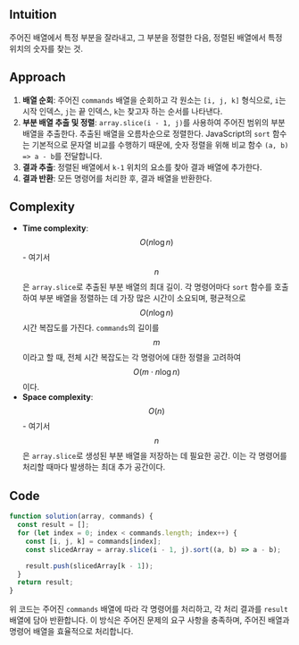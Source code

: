 ## Intuition

주어진 배열에서 특정 부분을 잘라내고, 그 부분을 정렬한 다음, 정렬된 배열에서 특정 위치의 숫자를 찾는 것.

## Approach

1. **배열 순회**: 주어진 `commands` 배열을 순회하고 각 원소는 `[i, j, k]` 형식으로, `i`는 시작 인덱스, `j`는 끝 인덱스, `k`는 찾고자 하는 순서를 나타낸다.
2. **부분 배열 추출 및 정렬**: `array.slice(i - 1, j)`를 사용하여 주어진 범위의 부분 배열을 추출한다. 추출된 배열을 오름차순으로 정렬한다. JavaScript의 `sort` 함수는 기본적으로 문자열 비교를 수행하기 때문에, 숫자 정렬을 위해 비교 함수 `(a, b) => a - b`를 전달합니다.
3. **결과 추출**: 정렬된 배열에서 `k-1` 위치의 요소를 찾아 결과 배열에 추가한다.
4. **결과 반환**: 모든 명령어를 처리한 후, 결과 배열을 반환한다.

## Complexity

- **Time complexity**: $$O(n \log n)$$ - 여기서 $$n$$은 `array.slice`로 추출된 부분 배열의 최대 길이. 각 명령어마다 `sort` 함수를 호출하여 부분 배열을 정렬하는 데 가장 많은 시간이 소요되며, 평균적으로 $$O(n \log n)$$ 시간 복잡도를 가진다. `commands`의 길이를 $$m$$이라고 할 때, 전체 시간 복잡도는 각 명령어에 대한 정렬을 고려하여 $$O(m \cdot n \log n)$$이다.
- **Space complexity**: $$O(n)$$ - 여기서 $$n$$은 `array.slice`로 생성된 부분 배열을 저장하는 데 필요한 공간. 이는 각 명령어를 처리할 때마다 발생하는 최대 추가 공간이다.

## Code

```javascript
function solution(array, commands) {
  const result = [];
  for (let index = 0; index < commands.length; index++) {
    const [i, j, k] = commands[index];
    const slicedArray = array.slice(i - 1, j).sort((a, b) => a - b);

    result.push(slicedArray[k - 1]);
  }
  return result;
}
```

위 코드는 주어진 `commands` 배열에 따라 각 명령어를 처리하고, 각 처리 결과를 `result` 배열에 담아 반환합니다. 이 방식은 주어진 문제의 요구 사항을 충족하며, 주어진 배열과 명령어 배열을 효율적으로 처리합니다.
